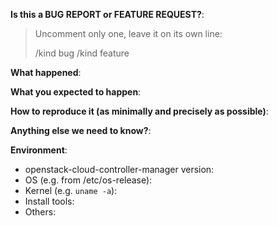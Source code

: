 <!-- This form is for bug reports and feature requests! -->

**Is this a BUG REPORT or FEATURE REQUEST?**:

> Uncomment only one, leave it on its own line: 
>
> /kind bug
> /kind feature


**What happened**:

**What you expected to happen**:

**How to reproduce it (as minimally and precisely as possible)**:


**Anything else we need to know?**:

**Environment**:
- openstack-cloud-controller-manager version:
- OS (e.g. from /etc/os-release):
- Kernel (e.g. `uname -a`):
- Install tools:
- Others:
